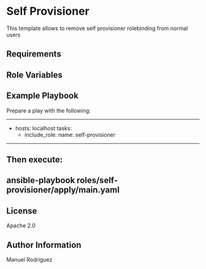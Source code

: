 Self Provisioner
=========

This template allows to remove self provisioner rolebinding from normal users

Requirements
------------

Role Variables
--------------

Example Playbook
----------------

Prepare a play with the following:

---
- hosts: localhost
  tasks:
    - include_role:
        name: self-provisioner
---

Then execute: 
----
ansible-playbook roles/self-provisioner/apply/main.yaml
----

License
-------

Apache 2.0

Author Information
------------------

Manuel Rodriguez
